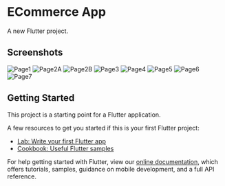 # ECommerce App

A new Flutter project.

## Screenshots
![Page1](https://user-images.githubusercontent.com/64586228/125203771-9acd0a80-e297-11eb-815d-91e7c2b1f8d5.jpeg)
![Page2A](https://user-images.githubusercontent.com/64586228/125203772-9dc7fb00-e297-11eb-9c0b-85416f0353a7.jpeg)
![Page2B](https://user-images.githubusercontent.com/64586228/125203774-9ef92800-e297-11eb-8fad-cf9accb7d8ce.jpeg)
![Page3](https://user-images.githubusercontent.com/64586228/125203776-9f91be80-e297-11eb-97e8-a12801a3df8d.jpeg)
![Page4](https://user-images.githubusercontent.com/64586228/125203777-a0c2eb80-e297-11eb-9b3e-26da904f5cda.jpeg)
![Page5](https://user-images.githubusercontent.com/64586228/125203778-a0c2eb80-e297-11eb-9060-af2dc2fab4e0.jpeg)
![Page6](https://user-images.githubusercontent.com/64586228/125203779-a1f41880-e297-11eb-8fb8-880acf5e246f.jpeg)
![Page7](https://user-images.githubusercontent.com/64586228/125203780-a28caf00-e297-11eb-9823-f73d3fe8ba3a.jpeg)

## Getting Started


This project is a starting point for a Flutter application.

A few resources to get you started if this is your first Flutter project:

- [Lab: Write your first Flutter app](https://flutter.dev/docs/get-started/codelab)
- [Cookbook: Useful Flutter samples](https://flutter.dev/docs/cookbook)

For help getting started with Flutter, view our
[online documentation](https://flutter.dev/docs), which offers tutorials,
samples, guidance on mobile development, and a full API reference.
